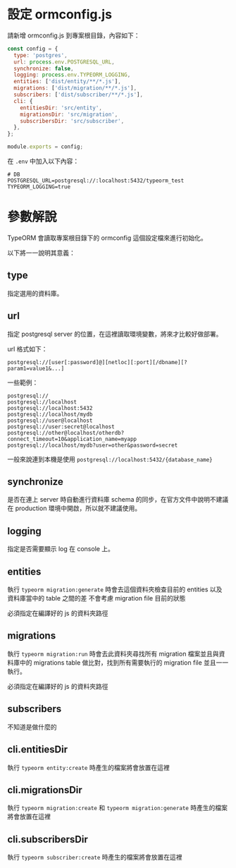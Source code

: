 # 設定 ormconfig.js

請新增 ormconfig.js 到專案根目錄，內容如下：

```js
const config = {
  type: 'postgres',
  url: process.env.POSTGRESQL_URL,
  synchronize: false,
  logging: process.env.TYPEORM_LOGGING,
  entities: ['dist/entity/**/*.js'],
  migrations: ['dist/migration/**/*.js'],
  subscribers: ['dist/subscriber/**/*.js'],
  cli: {
    entitiesDir: 'src/entity',
    migrationsDir: 'src/migration',
    subscribersDir: 'src/subscriber',
  },
};

module.exports = config;
```

在 `.env` 中加入以下內容：

```
# DB
POSTGRESQL_URL=postgresql://:localhost:5432/typeorm_test
TYPEORM_LOGGING=true
```

# 參數解說

TypeORM 會讀取專案根目錄下的 ormconfig 這個設定檔來進行初始化。

以下將一一說明其意義：

## type

指定選用的資料庫。

## url

指定 postgresql server 的位置，在這裡讀取環境變數，將來才比較好做部署。

url 格式如下：

```
postgresql://[user[:password]@][netloc][:port][/dbname][?param1=value1&...]
```

一些範例：

```
postgresql://
postgresql://localhost
postgresql://localhost:5432
postgresql://localhost/mydb
postgresql://user@localhost
postgresql://user:secret@localhost
postgresql://other@localhost/otherdb?connect_timeout=10&application_name=myapp
postgresql://localhost/mydb?user=other&password=secret
```

一般來說連到本機是使用 `postgresql://localhost:5432/{database_name}`

## synchronize

是否在連上 server 時自動進行資料庫 schema 的同步，在官方文件中說明不建議在 production 環境中開啟，所以就不建議使用。

## logging

指定是否需要顯示 log 在 console 上。

## entities

執行 `typeorm migration:generate` 時會去這個資料夾檢查目前的 entities 以及 資料庫當中的 table 之間的差
不會考慮 migration file 目前的狀態

必須指定在編譯好的 js 的資料夾路徑

## migrations

執行 `typeorm migration:run` 時會去此資料夾尋找所有 migration 檔案並且與資料庫中的 migrations table 做比對，找到所有需要執行的 migration file 並且一一執行。

必須指定在編譯好的 js 的資料夾路徑

## subscribers

不知道是做什麼的

## cli.entitiesDir

執行 `typeorm entity:create` 時產生的檔案將會放置在這裡

## cli.migrationsDir

執行 `typeorm migration:create` 和 `typeorm migration:generate` 時產生的檔案將會放置在這裡

## cli.subscribersDir

執行 `typeorm subscriber:create` 時產生的檔案將會放置在這裡
